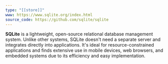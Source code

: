 ```yaml
---
type: "[[store]]"
www: https://www.sqlite.org/index.html
source_code: https://github.com/sqlite/sqlite
---
```


**SQLite** is a lightweight, open-source relational database management system. Unlike other systems, SQLite doesn't need a separate server and integrates directly into applications. It's ideal for resource-constrained applications and finds extensive use in mobile devices, web browsers, and embedded systems due to its efficiency and easy implementation.